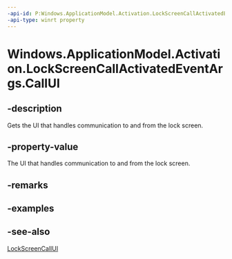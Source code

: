 ```yaml
---
-api-id: P:Windows.ApplicationModel.Activation.LockScreenCallActivatedEventArgs.CallUI
-api-type: winrt property
---
```


<!-- Property syntax
public Windows.ApplicationModel.Calls.LockScreenCallUI CallUI { get; }
-->

# Windows.ApplicationModel.Activation.LockScreenCallActivatedEventArgs.CallUI

## -description
Gets the UI that handles communication to and from the lock screen.

## -property-value
The UI that handles communication to and from the lock screen.

## -remarks

## -examples

## -see-also
[LockScreenCallUI](../windows.applicationmodel.calls/lockscreencallui.md)